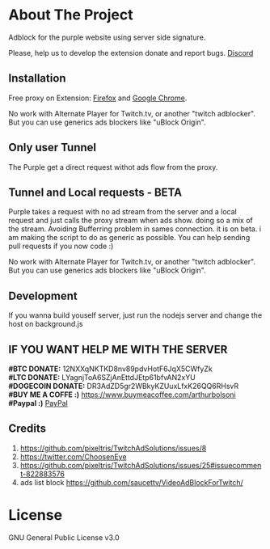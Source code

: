 # About The Project
Adblock for the purple website using server side signature.

Please, help us to develop the extension donate and report bugs. [Discord](https://discord.gg/7MpUUDNxHx)

## Installation

Free proxy on Extension: [Firefox](https://addons.mozilla.org/pt-BR/firefox/addon/purpleadblock/) and [Google Chrome](https://chrome.google.com/webstore/detail/purple-adblock/lkgcfobnmghhbhgekffaadadhmeoindg).

No work with Alternate Player for Twitch.tv, or another "twitch adblocker". But you can use generics ads blockers like "uBlock Origin".

## Only user Tunnel
The Purple get a direct request withot ads flow from the proxy.

## Tunnel and Local requests - BETA
Purple takes a request with no ad stream from the server and a local request and just calls the proxy stream when ads show. doing so a mix of the stream. Avoiding Bufferring problem in sames connection.
it is on beta. i am making the script to do as generic as possible. You can help sending pull requests if you now code :)

No work with Alternate Player for Twitch.tv, or another "twitch adblocker". But you can use generics ads blockers like "uBlock Origin".

## Development
If you wanna build youself server, just run the nodejs server and change the host on background.js

## IF YOU WANT HELP ME WITH THE SERVER

**#BTC DONATE:** 12NXXqNKTKD8nv89pdvHotF6JqX5CWfyZk <br>
**#LTC DONATE:** LYagnjToA6SZjAnEttdJEtp61bfvAN2xYU <br>
**#DOGECOIN DONATE:** DR3AdZD5gr2WBkyKZUuxLfxK26QQ6RHsvR <br>
**#BUY ME A COFFE :)** https://www.buymeacoffee.com/arthurbolsoni <br>
**#Paypal :)** [PayPal](https://www.paypal.com/donate/?business=7KG5ZT4AVJ2D6&no_recurring=0&currency_code=USD)


## Credits

1. https://github.com/pixeltris/TwitchAdSolutions/issues/8
2. https://twitter.com/ChoosenEye
3. https://github.com/pixeltris/TwitchAdSolutions/issues/25#issuecomment-822883576
4. ads list block https://github.com/saucettv/VideoAdBlockForTwitch/

# License
GNU General Public License v3.0
